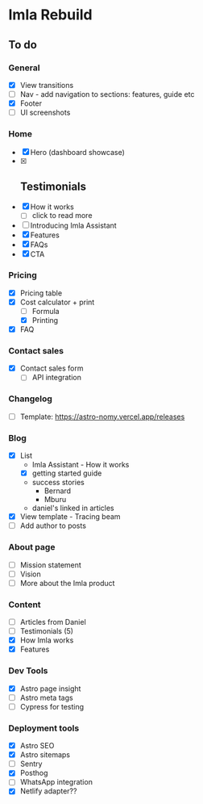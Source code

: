 # Imla Rebuild

## To do

### General

- [x] View transitions
- [ ] Nav - add navigation to sections: features, guide etc
- [x] Footer
- [ ] UI screenshots

### Home

- [x] Hero (dashboard showcase)
- [x] ## Testimonials
- [x] How it works
  - [ ] click to read more
- [ ] Introducing Imla Assistant
- [x] Features
- [x] FAQs
- [x] CTA

### Pricing

- [x] Pricing table
- [x] Cost calculator + print
  - [ ] Formula
  - [x] Printing
- [x] FAQ

### Contact sales

- [x] Contact sales form
  - [ ] API integration

### Changelog

- [ ] Template: https://astro-nomy.vercel.app/releases

### Blog

- [x] List
  - Imla Assistant - How it works
  - [x] getting started guide
  - success stories
    - Bernard
    - Mburu
  - daniel's linked in articles
- [x] View template - Tracing beam
- [ ] Add author to posts

### About page

- [ ] Mission statement
- [ ] Vision
- [ ] More about the Imla product

### Content

- [ ] Articles from Daniel
- [ ] Testimonials (5)
- [x] How Imla works
- [x] Features

### Dev Tools

- [x] Astro page insight
- [ ] Astro meta tags
- [ ] Cypress for testing

### Deployment tools

- [x] Astro SEO
- [x] Astro sitemaps
- [ ] Sentry
- [x] Posthog
- [ ] WhatsApp integration
- [x] Netlify adapter??
